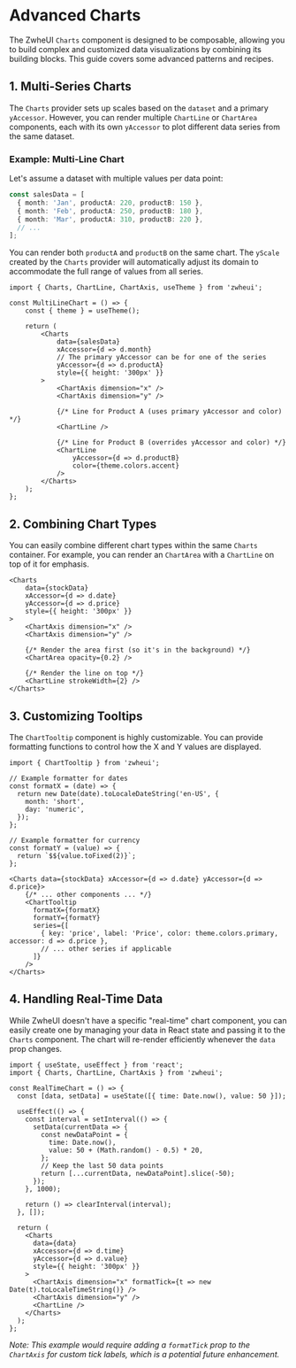 # Advanced Charts

The ZwheUI `Charts` component is designed to be composable, allowing you to build complex and customized data visualizations by combining its building blocks. This guide covers some advanced patterns and recipes.

## 1. Multi-Series Charts

The `Charts` provider sets up scales based on the `dataset` and a primary `yAccessor`. However, you can render multiple `ChartLine` or `ChartArea` components, each with its own `yAccessor` to plot different data series from the same dataset.

### Example: Multi-Line Chart

Let's assume a dataset with multiple values per data point:

```ts
const salesData = [
  { month: 'Jan', productA: 220, productB: 150 },
  { month: 'Feb', productA: 250, productB: 180 },
  { month: 'Mar', productA: 310, productB: 220 },
  // ...
];
```

You can render both `productA` and `productB` on the same chart. The `yScale` created by the `Charts` provider will automatically adjust its domain to accommodate the full range of values from all series.

```tsx
import { Charts, ChartLine, ChartAxis, useTheme } from 'zwheui';

const MultiLineChart = () => {
    const { theme } = useTheme();
    
    return (
        <Charts
            data={salesData}
            xAccessor={d => d.month}
            // The primary yAccessor can be for one of the series
            yAccessor={d => d.productA}
            style={{ height: '300px' }}
        >
            <ChartAxis dimension="x" />
            <ChartAxis dimension="y" />

            {/* Line for Product A (uses primary yAccessor and color) */}
            <ChartLine />
            
            {/* Line for Product B (overrides yAccessor and color) */}
            <ChartLine 
                yAccessor={d => d.productB}
                color={theme.colors.accent}
            />
        </Charts>
    );
};
```

## 2. Combining Chart Types

You can easily combine different chart types within the same `Charts` container. For example, you can render an `ChartArea` with a `ChartLine` on top of it for emphasis.

```tsx
<Charts
    data={stockData}
    xAccessor={d => d.date}
    yAccessor={d => d.price}
    style={{ height: '300px' }}
>
    <ChartAxis dimension="x" />
    <ChartAxis dimension="y" />

    {/* Render the area first (so it's in the background) */}
    <ChartArea opacity={0.2} />

    {/* Render the line on top */}
    <ChartLine strokeWidth={2} />
</Charts>
```

## 3. Customizing Tooltips

The `ChartTooltip` component is highly customizable. You can provide formatting functions to control how the X and Y values are displayed.

```tsx
import { ChartTooltip } from 'zwheui';

// Example formatter for dates
const formatX = (date) => {
  return new Date(date).toLocaleDateString('en-US', {
    month: 'short',
    day: 'numeric',
  });
};

// Example formatter for currency
const formatY = (value) => {
  return `$${value.toFixed(2)}`;
};

<Charts data={stockData} xAccessor={d => d.date} yAccessor={d => d.price}>
    {/* ... other components ... */}
    <ChartTooltip
      formatX={formatX}
      formatY={formatY}
      series={[
        { key: 'price', label: 'Price', color: theme.colors.primary, accessor: d => d.price },
        // ... other series if applicable
      ]}
    />
</Charts>
```

## 4. Handling Real-Time Data

While ZwheUI doesn't have a specific "real-time" chart component, you can easily create one by managing your data in React state and passing it to the `Charts` component. The chart will re-render efficiently whenever the `data` prop changes.

```tsx
import { useState, useEffect } from 'react';
import { Charts, ChartLine, ChartAxis } from 'zwheui';

const RealTimeChart = () => {
  const [data, setData] = useState([{ time: Date.now(), value: 50 }]);

  useEffect(() => {
    const interval = setInterval(() => {
      setData(currentData => {
        const newDataPoint = {
          time: Date.now(),
          value: 50 + (Math.random() - 0.5) * 20,
        };
        // Keep the last 50 data points
        return [...currentData, newDataPoint].slice(-50);
      });
    }, 1000);

    return () => clearInterval(interval);
  }, []);

  return (
    <Charts
      data={data}
      xAccessor={d => d.time}
      yAccessor={d => d.value}
      style={{ height: '300px' }}
    >
      <ChartAxis dimension="x" formatTick={t => new Date(t).toLocaleTimeString()} />
      <ChartAxis dimension="y" />
      <ChartLine />
    </Charts>
  );
};
```
*Note: This example would require adding a `formatTick` prop to the `ChartAxis` for custom tick labels, which is a potential future enhancement.*
